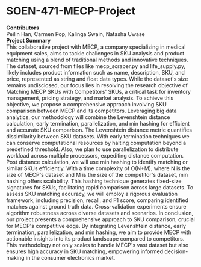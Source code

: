 # SOEN-471-MECP-Project <br>
<b> Contributors </b> <br>
Peilin Han, Carmen Pop, Kalinga Swain, Natasha Uwase <br>
<b> Project Summary </b> <br>
This collaborative project with MECP, a company specializing in medical equipment sales, aims to tackle challenges in SKU analysis and product matching using a blend of traditional methods and innovative techniques. The dataset, sourced from files like mecp_scraper.py and life_supply.py, likely includes product information such as name, description, SKU, and price, represented as string and float data types. While the dataset's size remains undisclosed, our focus lies in resolving the research objective of Matching MECP SKUs with Competitors' SKUs, a critical task for inventory management, pricing strategy, and market analysis.
To achieve this objective, we propose a comprehensive approach involving SKU comparison between MECP and its competitors. Leveraging big data analytics, our methodology will combine the Levenshtein distance calculation, early termination, parallelization, and min hashing for efficient and accurate SKU comparison. The Levenshtein distance metric quantifies dissimilarity between SKU datasets. With early termination techniques we can conserve computational resources by halting computation beyond a predefined threshold. Also, we plan to use parallelization to distribute workload across multiple processors, expediting distance computation.
Post distance calculation, we will use min hashing to identify matching or similar SKUs efficiently. With a time complexity of O(N+M), where N is the size of MECP's dataset and M is the size of the competitor's dataset, min hashing offers scalability. This hashing technique generates fixed-size signatures for SKUs, facilitating rapid comparison across large datasets.
To assess SKU matching accuracy, we will employ a rigorous evaluation framework, including precision, recall, and F1 score, comparing identified matches against ground truth data. Cross-validation experiments ensure algorithm robustness across diverse datasets and scenarios.
In conclusion, our project presents a comprehensive approach to SKU comparison, crucial for MECP's competitive edge. By integrating Levenshtein distance, early termination, parallelization, and min hashing, we aim to provide MECP with actionable insights into its product landscape compared to competitors. This methodology not only scales to handle MECP's vast dataset but also ensures high accuracy in SKU matching, empowering informed decision-making in the consumer electronics market. </b>
